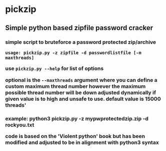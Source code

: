 <h1>pickzip</h1>
<h2>Simple python based zipfile password cracker</h2>

<h3>
simple script to bruteforce a password protected zip/archive
<p><code>usage: pickzip.py -z zipfile -d passwordlistfile [-m maxthreads]</code></p>
use <code>pickzip.py --help</code> for list of options
<p>optional is the <code>--maxthreads</code> argument where you can define a custom maximum thread number
however the maximum possible thread number will be down adjusted dynamically if given value
is to high and unsafe to use. default value is 15000 threads'<p>
</h3>
<h3>
<p>example: python3 pickzip.py -z mypwprotectedzip.zip -d rockyou.txt</p>

<p>code is based on the 'Violent python' book but has been modified and adjusted to be in alignment with python3 syntax</p>
</h3>
